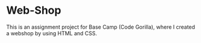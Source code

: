 # Web-Shop
This is an assignment project for Base Camp (Code Gorilla), where I created a webshop by using HTML and CSS. 
